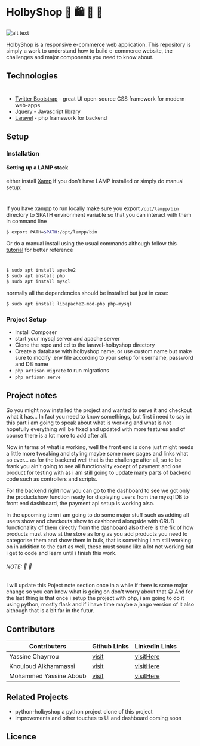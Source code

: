 # HolbyShop :purse: :shopping: :handbag: :high_heel:
![alt text](https://github.com/YassineChayrrou/holbyshop/blob/master/laravel_holbieshop/public/img/logo.png)

HolbyShop is a responsive e-commerce web application.
This repository is simply a work to understand how to build e-commerce website, the challenges and major components you need to know about.
##  Technologies
#
  - [Twitter Bootstrap](https://getbootstrap.com/) - great UI open-source CSS framework for modern web-apps
  - [Jquery](https://jquery.com/) - Javascript library
  - [Laravel](https://laravel.com/docs/7.x) - php framework for backend
## Setup

### Installation
#### Setting up a LAMP stack


either install [Xamp](https://www.apachefriends.org/index.html) if you don't have LAMP installed or simply do manual setup:
#
If you have xampp to run locally make sure you export `/opt/lampp/bin` directory to $PATH environment variable so that you can interact with them in command line
```sh
$ export PATH=$PATH:/opt/lampp/bin
```

Or do a manual install using the usual commands although follow this [tutorial](https://www.digitalocean.com/community/tutorials/how-to-install-linux-apache-mysql-php-lamp-stack-ubuntu-18-04) for better reference
#
```sh
$ sudo apt install apache2
$ sudo apt install php
$ sudo apt install mysql
```
normally all the dependencies should be installed but just in case:
```sh
$ sudo apt install libapache2-mod-php php-mysql
```

### Project Setup
* Install Composer 
* start your mysql server and apache server
* Clone the repo and cd to the laravel-holbyshop directory
* Create a database with holbyshop name, or use custom name but make sure to modify .env file according to your setup for username, password and DB name
* `php artisan migrate` to run migrations
* `php artisan serve`

## Project notes

So you might now installed the project and wanted to serve it and checkout what it has...
In fact you need to know somethings, but first i need to say in this part i am going to speak about what is working and what is not hopefully everything will be fixed and updated with more features and of course there is a lot more to add after all.

Now in terms of what is working, well the front end is done just might needs a little more tweaking and styling maybe some more pages and links what so ever...
as for the backend well that is the challenge after all, so to be frank you ain't going to see all functionality except of payment and one product for testing with as i am still going to update many parts of backend code such as controllers and scripts.

For the backend right now you can go to the dashboard to see we got only the productshow function ready for displaying users from the mysql DB to front end dashboard, the payment api setup is working also.

In the upcoming term i am going to do some major stuff such as adding all users show and checkouts show to dashboard alongside with CRUD functionality of them directly from the dashboard also there is the fix of how products must show at the store as long as you add products you need to categorise them and show them in bulk, that is something i am still working on in addition to the cart as well, these must sound like a lot not working but i get to code and learn until i finish this work.

###### NOTE: :checkered_flag: :checkered_flag:

I will update  this Poject note section once in a while if there is some major change so you can know what is going on don't worry about that :grinning:
And for the last thing is that once i setup the project with php, i am going to do it using python, mostly flask and if i have time maybe a jango version of it also although that is a bit far in the futur.

## Contributors
| Contributers | Github Links | LinkedIn Links |
| ------------ | ------------ | -------------- |
| Yassine Chayrrou | [visit](https://github.com/YassineChayrrou) | [visitHere](http://www.postyourlinkhere.com/) |
| Khouloud Alkhammassi | [visit](https://github.com/ggirlk) | [visitHere](http://www.postyourlinkhere.com/) |
| Mohammed Yassine Aboub | [visit](https://github.com/yassineaboub) | [visitHere](http://www.postyourlinkhere.com/) |


## Related Projects

* python-holbyshop a python project clone of this project
* Improvements and other touches to UI and dashboard coming soon

## Licence 

